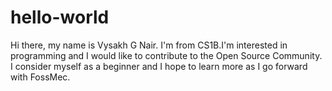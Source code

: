 # hello-world
Hi there, my name is Vysakh G Nair. I'm from CS1B.I'm interested in programming and I would like to contribute to the Open Source Community. I consider myself as a beginner and I hope to learn more as I go forward with FossMec.

